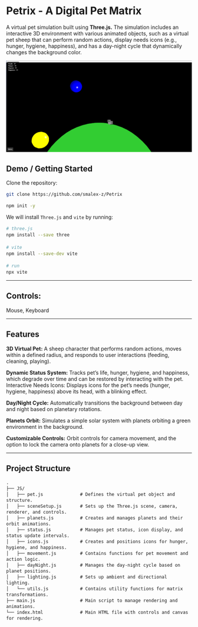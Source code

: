 # Petrix - A Digital Pet Matrix

A virtual pet simulation built using **Three.js.** The simulation includes an interactive 3D environment with various animated objects, such as a virtual pet sheep that can perform random actions, display needs icons (e.g., hunger, hygiene, happiness), and has a day-night cycle that dynamically changes the background color.

![image-0](docs/overview.png)

## Demo / Getting Started

Clone the repository:

```bash
git clone https://github.com/smalex-z/Petrix
```

```bash 
npm init -y
```
We will install `Three.js` and `vite` by running:
```bash
# three.js
npm install --save three

# vite
npm install --save-dev vite

# run
npx vite
```

---

## Controls:

Mouse, Keyboard

---

## Features
**3D Virtual Pet:** A sheep character that performs random actions, moves within a defined radius, and responds to user interactions (feeding, cleaning, playing).

**Dynamic Status System:** Tracks pet’s life, hunger, hygiene, and happiness, which degrade over time and can be restored by interacting with the pet.
Interactive Needs Icons: Displays icons for the pet’s needs (hunger, hygiene, happiness) above its head, with a blinking effect.

**Day/Night Cycle:** Automatically transitions the background between day and night based on planetary rotations.

**Planets Orbit:** Simulates a simple solar system with planets orbiting a green environment in the background.

**Customizable Controls:** Orbit controls for camera movement, and the option to lock the camera onto planets for a close-up view.

---

## Project Structure

```
.
├── JS/
│   ├── pet.js              # Defines the virtual pet object and structure.
│   ├── sceneSetup.js       # Sets up the Three.js scene, camera, renderer, and controls.
│   ├── planets.js          # Creates and manages planets and their orbit animations.
│   ├── status.js           # Manages pet status, icon display, and status update intervals.
│   ├── icons.js            # Creates and positions icons for hunger, hygiene, and happiness.
│   ├── movement.js         # Contains functions for pet movement and action logic.
│   ├── dayNight.js         # Manages the day-night cycle based on planet positions.
│   ├── lighting.js         # Sets up ambient and directional lighting.
│   └── utils.js            # Contains utility functions for matrix transformations.
├── main.js                 # Main script to manage rendering and animations.
└── index.html              # Main HTML file with controls and canvas for rendering.
```
